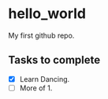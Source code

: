 # hello_world

My first github repo.

## Tasks to complete

 - [x] Learn Dancing.
 - [ ] More of 1.
